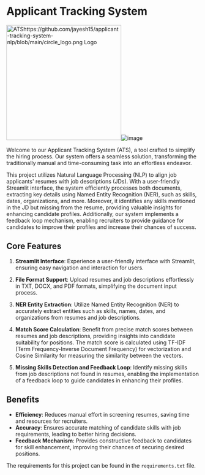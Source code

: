 # Applicant Tracking System

                                                                                                      

<img src="" alt="ATShttps://github.com/jayesh15/applicant-tracking-system-nlp/blob/main/circle_logo.png Logo" width="300">![image](https://github.com/jayesh15/applicant-tracking-system-nlp/assets/91659975/3dbd47e5-71c9-48ce-8589-e2f495a31516)

Welcome to our Applicant Tracking System (ATS), a tool crafted to simplify the hiring process. Our system offers a seamless solution, transforming the traditionally manual and time-consuming task into an effortless endeavor.

This project utilizes Natural Language Processing (NLP) to align job applicants' resumes with job descriptions (JDs). With a user-friendly Streamlit interface, the system efficiently processes both documents, extracting key details using Named Entity Recognition (NER), such as skills, dates, organizations, and more. Moreover, it identifies any skills mentioned in the JD but missing from the resume, providing valuable insights for enhancing candidate profiles. Additionally, our system implements a feedback loop mechanism, enabling recruiters to provide guidance for candidates to improve their profiles and increase their chances of success.

## Core Features

1. **Streamlit Interface**: Experience a user-friendly interface with Streamlit, ensuring easy navigation and interaction for users.

2. **File Format Support**: Upload resumes and job descriptions effortlessly in TXT, DOCX, and PDF formats, simplifying the document input process.

3. **NER Entity Extraction**: Utilize Named Entity Recognition (NER) to accurately extract entities such as skills, names, dates, and organizations from resumes and job descriptions.

4. **Match Score Calculation**: Benefit from precise match scores between resumes and job descriptions, providing insights into candidate suitability for positions. The match score is calculated using TF-IDF (Term Frequency-Inverse Document Frequency) for vectorization and Cosine Similarity for measuring the similarity between the vectors.

5. **Missing Skills Detection and Feedback Loop**: Identify missing skills from job descriptions not found in resumes, enabling the implementation of a feedback loop to guide candidates in enhancing their profiles.

## Benefits

- **Efficiency**: Reduces manual effort in screening resumes, saving time and resources for recruiters.
- **Accuracy**: Ensures accurate matching of candidate skills with job requirements, leading to better hiring decisions.
- **Feedback Mechanism**: Provides constructive feedback to candidates for skill enhancement, improving their chances of securing desired positions.

The requirements for this project can be found in the `requirements.txt` file.

